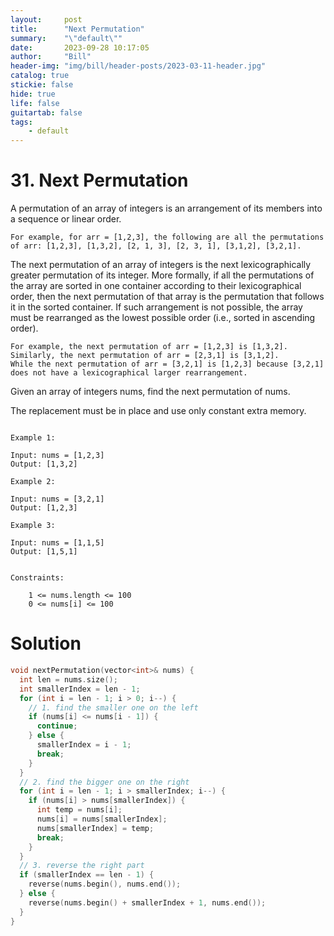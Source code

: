 ```yaml
---
layout:     post
title:      "Next Permutation"
summary:    "\"default\""
date:       2023-09-28 10:17:05
author:     "Bill"
header-img: "img/bill/header-posts/2023-03-11-header.jpg"
catalog: true
stickie: false
hide: true
life: false
guitartab: false
tags:
    - default
---
```


# 31. Next Permutation

A permutation of an array of integers is an arrangement of its members into a sequence or linear order.

    For example, for arr = [1,2,3], the following are all the permutations of arr: [1,2,3], [1,3,2], [2, 1, 3], [2, 3, 1], [3,1,2], [3,2,1].

The next permutation of an array of integers is the next lexicographically greater permutation of its integer. More formally, if all the permutations of the array are sorted in one container according to their lexicographical order, then the next permutation of that array is the permutation that follows it in the sorted container. If such arrangement is not possible, the array must be rearranged as the lowest possible order (i.e., sorted in ascending order).

    For example, the next permutation of arr = [1,2,3] is [1,3,2].
    Similarly, the next permutation of arr = [2,3,1] is [3,1,2].
    While the next permutation of arr = [3,2,1] is [1,2,3] because [3,2,1] does not have a lexicographical larger rearrangement.

Given an array of integers nums, find the next permutation of nums.

The replacement must be in place and use only constant extra memory.


```

Example 1:

Input: nums = [1,2,3]
Output: [1,3,2]

Example 2:

Input: nums = [3,2,1]
Output: [1,2,3]

Example 3:

Input: nums = [1,1,5]
Output: [1,5,1]


Constraints:

    1 <= nums.length <= 100
    0 <= nums[i] <= 100

```


# Solution

```c++
void nextPermutation(vector<int>& nums) {
  int len = nums.size();
  int smallerIndex = len - 1;
  for (int i = len - 1; i > 0; i--) {
    // 1. find the smaller one on the left
    if (nums[i] <= nums[i - 1]) {
      continue;
    } else {
      smallerIndex = i - 1;
      break;
    }
  }
  // 2. find the bigger one on the right
  for (int i = len - 1; i > smallerIndex; i--) {
    if (nums[i] > nums[smallerIndex]) {
      int temp = nums[i];
      nums[i] = nums[smallerIndex];
      nums[smallerIndex] = temp;
      break;
    }
  }
  // 3. reverse the right part
  if (smallerIndex == len - 1) {
    reverse(nums.begin(), nums.end());
  } else {
    reverse(nums.begin() + smallerIndex + 1, nums.end());
  }
}
```
